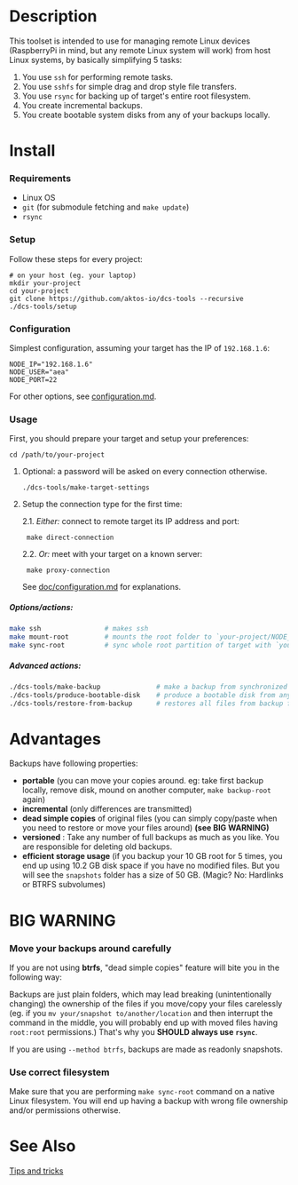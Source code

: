# Description

This toolset is intended to use for managing remote Linux devices (RaspberryPi in mind, but any remote Linux system will work) from host Linux systems, by basically simplifying 5 tasks: 

1. You use `ssh` for performing remote tasks. 
2. You use `sshfs` for simple drag and drop style file transfers. 
3. You use `rsync` for backing up of target's entire root filesystem. 
4. You create incremental backups. 
5. You create bootable system disks from any of your backups locally.

# Install

### Requirements 

* Linux OS
* `git` (for submodule fetching and `make update`)
* `rsync`

### Setup 

Follow these steps for every project:

	# on your host (eg. your laptop)
	mkdir your-project
	cd your-project
	git clone https://github.com/aktos-io/dcs-tools --recursive
	./dcs-tools/setup 

### Configuration 

Simplest configuration, assuming your target has the IP of `192.168.1.6`: 

	NODE_IP="192.168.1.6" 
	NODE_USER="aea"
	NODE_PORT=22

For other options, see [configuration.md](./doc/configuration.md).

### Usage

First, you should prepare your target and setup your preferences:

	cd /path/to/your-project 
	
1. Optional: a password will be asked on every connection otherwise.
	
	   ./dcs-tools/make-target-settings  

2. Setup the connection type for the first time:

	2.1. *Either:* connect to remote target its IP address and port:

		make direct-connection  

	2.2. *Or:* meet with your target on a known server:

		make proxy-connection   

	See [doc/configuration.md](./doc/configuration.md) for explanations.

##### Options/actions: 

```bash
make ssh                # makes ssh
make mount-root         # mounts the root folder to `your-project/NODE_ROOT`, later unmount with `make umount-root`
make sync-root          # sync whole root partition of target with `your-project/sync-root` folder
```

##### Advanced actions:

```bash
./dcs-tools/make-backup              # make a backup from synchronized folder
./dcs-tools/produce-bootable-disk    # produce a bootable disk from any backup folder
./dcs-tools/restore-from-backup      # restores all files from backup folder to SD card
```

# Advantages
Backups have following properties:

* **portable** (you can move your copies around. eg: take first backup locally, remove disk, mound on another computer, `make backup-root` again)
* **incremental** (only differences are transmitted)
* **dead simple copies** of original files (you can simply copy/paste when you need to restore or move your files around) **(see BIG WARNING)**
* **versioned** : Take any number of full backups as much as you like. You are responsible for deleting old backups.
* **efficient storage usage** (if you backup your 10 GB root for 5 times, you end up using 10.2 GB disk space if you have no modified files. But you will see the `snapshots` folder has a size of 50 GB. (Magic? No: Hardlinks or BTRFS subvolumes)

# BIG WARNING

### Move your backups around carefully

If you are not using **btrfs**, "dead simple copies" feature will bite you in the following way:
 
Backups are just plain folders, which may lead breaking (unintentionally changing) the ownership of the files if you move/copy your files carelessly (eg. if you `mv your/snapshot to/another/location` and then interrupt the command in the middle, you will probably end up with moved files having `root:root` permissions.) That's why you **SHOULD always use `rsync`**.

If you are using `--method btrfs`, backups are made as readonly snapshots. 

### Use correct filesystem

Make sure that you are performing `make sync-root` command on a native Linux
filesystem. You will end up having a backup with wrong file ownership and/or
permissions otherwise.
	
# See Also 

[Tips and tricks](./doc/tips-and-tricks.md)
